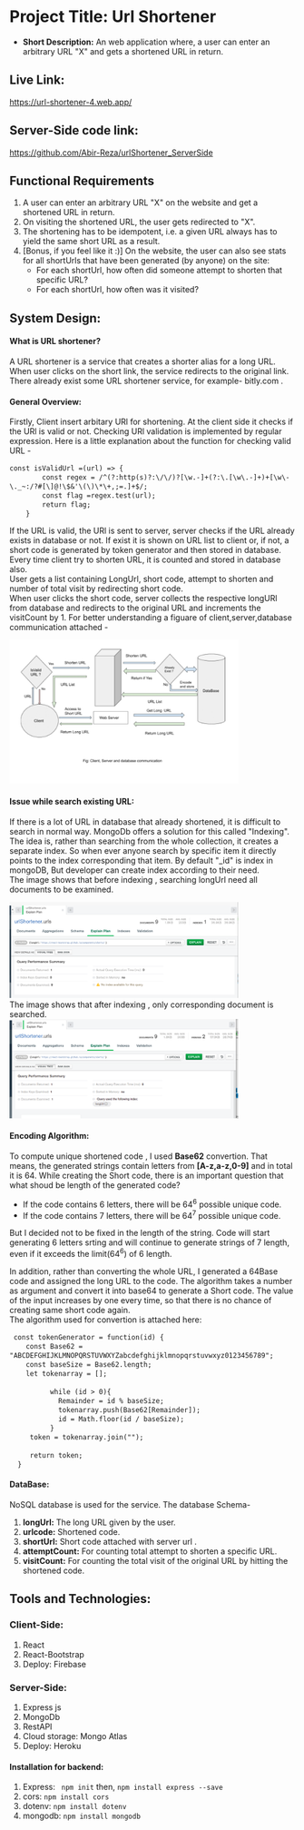 # Project Title: Url Shortener
* **Short Description:** An web application where, a user can enter an arbitrary URL "X" and gets a shortened URL in return.

## Live Link:
https://url-shortener-4.web.app/

## Server-Side code link:
https://github.com/Abir-Reza/urlShortener_ServerSide

## Functional Requirements
1. A user can enter an arbitrary URL "X" on the website and get a shortened URL in return.
2. On visiting the shortened URL, the user gets redirected to "X".
3. The shortening has to be idempotent, i.e. a given URL always has to yield the same short URL as a result.
4. [Bonus, if you feel like it :)] On the website, the user can also see stats for all shortUrls that have been generated (by anyone) on the site:
    * For each shortUrl, how often did someone attempt to shorten that specific URL?
    * For each shortUrl, how often was it visited?

## System Design:
#### What is URL shortener?
A URL shortener is a service that creates a shorter alias for a long URL. When user clicks on the short link, the service redirects to the original link.
There already exist some URL shortener service, for example- bitly.com . 
#### General Overview:
Firstly, Client insert arbitary URl for shortening. At the client side it checks if the URl is valid or not. Checking URl validation is implemented by regular expression. 
Here is a little explanation about the function for checking valid URL -
``` 
const isValidUrl =(url) => {
        const regex = /^(?:http(s)?:\/\/)?[\w.-]+(?:\.[\w\.-]+)+[\w\-\._~:/?#[\]@!\$&'\(\)\*\+,;=.]+$/;
        const flag =regex.test(url);
        return flag;       
    }

```
If the URL is valid, the URl is sent to server, server checks if the URL already exists in database or not. If exist it is shown on URL list to client or, if not, a short code is generated by token generator and then stored in database. Every time client try to shorten URL, it is counted and stored in database also. <br />
 User gets a list containing LongUrl, short code, attempt to shorten and number of total visit by redirecting short code. <br /> 
 When user clicks the short code, server collects the respective longURl from database and redirects to the original URL and increments the visitCount by 1. For better understanding a figuare of client,server,database communication attached -


<img src="https://github.com/Abir-Reza/URLShotener/blob/main/ImageReadME/DataFlow-URLShortener.jpg" width="80%">

#### Issue while search existing URL:
If there is a lot of URL in database that  already shortened, it is difficult to search in normal way. MongoDb offers a solution for this called "Indexing". The idea is, rather than searching from the whole collection, it creates a separate index. So when ever anyone search by specific item it directly points to the index corresponding that item. By default "_id" is index in mongoDB, But developer can create index according to their need.  <br />
The image shows that before indexing , searching longUrl need all documents to be examined. <br />

<img src="https://github.com/Abir-Reza/URLShotener/blob/main/ImageReadME/BeforeIndexing.png" width="80%">
<br />
The image shows that after indexing , only corresponding document is searched. <br />
<img src="https://github.com/Abir-Reza/URLShotener/blob/main/ImageReadME/AfterIndexing.png" width="80%">
 <br />



#### Encoding Algorithm:
To compute unique shortened code , I used **Base62** convertion. That means, the generated strings contain letters from **[A-z,a-z,0-9]** and in total it is 64.
While creating the Short code, there is an important question that what shoud be length of the generated code? 
* If the code contains 6 letters, there will be 64<sup>6</sup> possible unique code. 
* If the code contains 7 letters, there will be 64<sup>7</sup> possible unique code. 

But I decided not to be fixed in the length of the string. Code will start generating 6 letters srting and will continue to generate strings of 7 length, even if it exceeds the limit(64<sup>6</sup>) of 6 length.<br />

In addition, rather than converting the whole URL, I generated a 64Base code and assigned the long URL to the code. The algorithm takes a number as argument and convert it into base64 to generate a Short code. The value of the input increases by one every time, so that there is no chance of creating same short code again.<br />
The algorithm used for convertion is attached here: <br />

```
 const tokenGenerator = function(id) {
    const Base62 = "ABCDEFGHIJKLMNOPQRSTUVWXYZabcdefghijklmnopqrstuvwxyz0123456789";
    const baseSize = Base62.length;
    let tokenarray = [];
      
          while (id > 0){      
            Remainder = id % baseSize;
            tokenarray.push(Base62[Remainder]);
            id = Math.floor(id / baseSize);
          }        
     token = tokenarray.join(""); 
    
     return token;      
  }
```
#### DataBase:
NoSQL database is used for the service. 
The database Schema- <br/>
1. **longUrl:** The long URL given by the user.
2. **urlcode:** Shortened code. 
3. **shortUrl:** Short code attached with server url .
4. **attemptCount:** For counting total attempt to shorten a specific URL.
5. **visitCount:** For counting the total visit of the original URL by hitting the shortened code.







## Tools and Technologies:
### Client-Side:
1. React
2. React-Bootstrap
3. Deploy: Firebase
### Server-Side:
1. Express js
2. MongoDb 
3. RestAPI 
4. Cloud storage: Mongo Atlas
5. Deploy: Heroku
#### Installation for backend:
1. Express: ```  npm init ```   then, ``` npm install express --save ```  <br/>
2. cors: ``` npm install cors ```  <br/>
3. dotenv: ``` npm install dotenv ``` <br/>
4. mongodb: ``` npm install mongodb ``` <br/>

 



